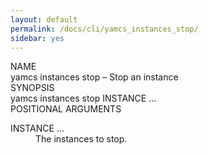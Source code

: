 ```yaml
---
layout: default
permalink: /docs/cli/yamcs_instances_stop/
sidebar: yes
---
```


<div class="man-title">NAME</div>
<div class="man-section">
    yamcs instances stop &ndash; Stop an instance
</div>

<div class="man-title">SYNOPSIS</div>
<div class="man-synopsis">
    yamcs instances stop INSTANCE ...
</div>

<div class="man-title">POSITIONAL ARGUMENTS</div>
<div class="man-section">
    <dl>
        <dt class="arg">INSTANCE ...</dt>
        <dd>The instances to stop.</dd>
    </dl>
</div>
